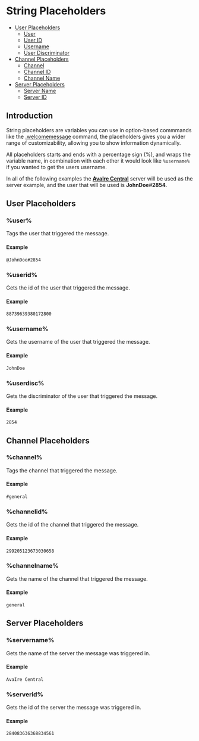# String Placeholders

- [User Placeholders](#user-placeholders)
    - [User](#user)
    - [User ID](#userid)
    - [Username](#username)
    - [User Discriminator](#userdisc)
- [Channel Placeholders](#channel-placeholders)
    - [Channel](#channel)
    - [Channel ID](#channelid)
    - [Channel Name](#channelname)
- [Server Placeholders](#server-placeholders)
    - [Server Name](#servername)
    - [Server ID](#serverid)

<a name="introduction"></a>
## Introduction

String placeholders are variables you can use in option-based commmands like the [.welcomemessage](/docs/{{version}}/commands#welcome-message) command, the placeholders gives you a wider range of customizability, allowing you to show information dynamically.

All placeholders starts and ends with a percentage sign (%), and wraps the variable name, in combination with each other it would look like `%username%` if you wanted to get the users username.

In all of the following examples the **[AvaIre Central](https://discord.gg/gt2FWER)** server will be used as the server example, and the user that will be used is **JohnDoe**#**2854**.

<a name="user-placeholders"></a>
## User Placeholders

<a name="user"></a>
### %user%

Tags the user that triggered the message.

#### Example

    @JohnDoe#2854

<a name="userid"></a>
### %userid%

Gets the id of the user that triggered the message.

#### Example

    88739639380172800

<a name="username"></a>
### %username%

Gets the username of the user that triggered the message.

#### Example

    JohnDoe

<a name="userdisc"></a>
### %userdisc%

Gets the discriminator of the user that triggered the message.

#### Example

    2854

<a name="channel-placeholders"></a>
## Channel Placeholders

<a name="channel"></a>
### %channel%

Tags the channel that triggered the message.

#### Example

    #general

<a name="channelid"></a>
### %channelid%

Gets the id of the channel that triggered the message.

#### Example

    299205123673030658

<a name="channelname"></a>
### %channelname%

Gets the name of the channel that triggered the message.

#### Example

    general

<a name="server-placeholders"></a>
## Server Placeholders

<a name="servername"></a>
### %servername%

Gets the name of the server the message was triggered in.

#### Example

    AvaIre Central

<a name="serverid"></a>
### %serverid%

Gets the id of the server the message was triggered in.

#### Example

    284083636368834561

